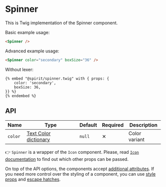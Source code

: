 # Spinner

This is Twig implementation of the Spinner component.

Basic example usage:

```html
<Spinner />
```

Advanced example usage:

```html
<Spinner color="secondary" boxSize="36" />
```

Without lexer:

```twig
{% embed "@spirit/spinner.twig" with { props: {
    color: 'secondary',
    boxSize: 36,
}} %}
{% endembed %}
```

## API

| Name    | Type                                      | Default | Required | Description   |
| ------- | ----------------------------------------- | ------- | -------- | ------------- |
| `color` | [Text Color dictionary][dictionary-color] | `null`  | ✕        | Color variant |

👉 `Spinner` is a wrapper of the `Icon` component.
Please, read [`Icon` documentation][icon-documentation] to find out which other props can be passed.

On top of the API options, the components accept [additional attributes][readme-additional-attributes].
If you need more control over the styling of a component, you can use [style props][readme-style-props]
and [escape hatches][readme-escape-hatches].

[dictionary-color]: https://github.com/lmc-eu/spirit-design-system/tree/main/docs/DICTIONARIES.md#color
[icon-documentation]: https://github.com/lmc-eu/spirit-design-system/blob/main/packages/web-twig/src/Resources/components/Icon/README.md
[readme-additional-attributes]: https://github.com/lmc-eu/spirit-design-system/blob/main/packages/web-twig/README.md#additional-attributes
[readme-escape-hatches]: https://github.com/lmc-eu/spirit-design-system/blob/main/packages/web-twig/README.md#escape-hatches
[readme-style-props]: https://github.com/lmc-eu/spirit-design-system/blob/main/packages/web-twig/README.md#style-props
